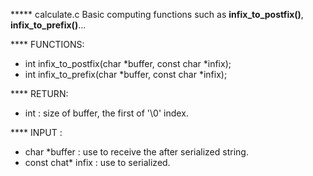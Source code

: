 ***** calculate.c
Basic computing functions such as **infix_to_postfix()**, **infix_to_prefix()**...

**** FUNCTIONS:
- int infix_to_postfix(char *buffer, const char *infix);
- int infix_to_prefix(char *buffer, const char *infix);

**** RETURN:
- int : size of buffer, the first of '\0' index.

**** INPUT :
- char *buffer : use to receive the after serialized string.
- const chat* infix : use to serialized.
	

